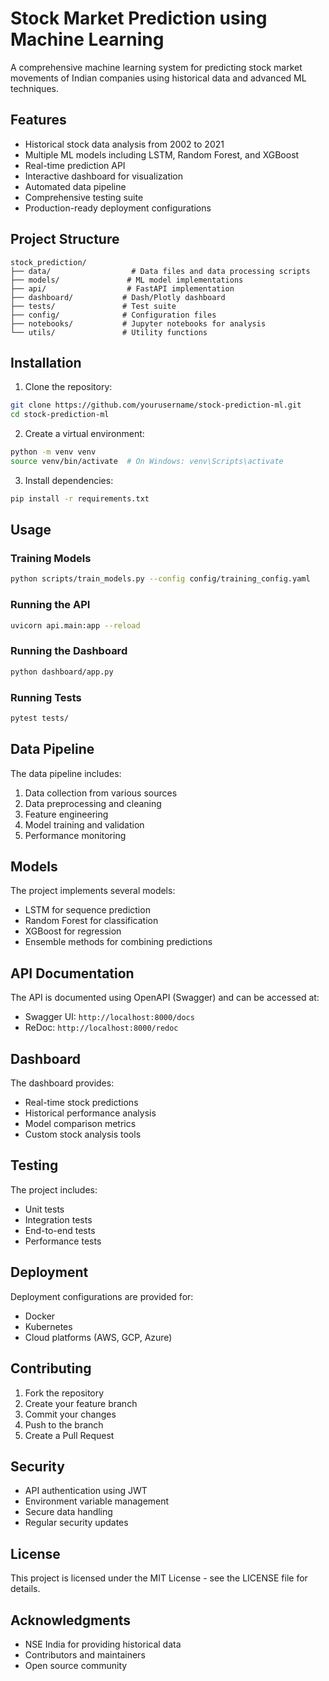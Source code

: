 # Stock Market Prediction using Machine Learning

A comprehensive machine learning system for predicting stock market movements of Indian companies using historical data and advanced ML techniques.

## Features

- Historical stock data analysis from 2002 to 2021
- Multiple ML models including LSTM, Random Forest, and XGBoost
- Real-time prediction API
- Interactive dashboard for visualization
- Automated data pipeline
- Comprehensive testing suite
- Production-ready deployment configurations

## Project Structure

```
stock_prediction/
├── data/                  # Data files and data processing scripts
├── models/               # ML model implementations
├── api/                  # FastAPI implementation
├── dashboard/           # Dash/Plotly dashboard
├── tests/               # Test suite
├── config/              # Configuration files
├── notebooks/           # Jupyter notebooks for analysis
└── utils/               # Utility functions
```

## Installation

1. Clone the repository:
```bash
git clone https://github.com/yourusername/stock-prediction-ml.git
cd stock-prediction-ml
```

2. Create a virtual environment:
```bash
python -m venv venv
source venv/bin/activate  # On Windows: venv\Scripts\activate
```

3. Install dependencies:
```bash
pip install -r requirements.txt
```

## Usage

### Training Models

```bash
python scripts/train_models.py --config config/training_config.yaml
```

### Running the API

```bash
uvicorn api.main:app --reload
```

### Running the Dashboard

```bash
python dashboard/app.py
```

### Running Tests

```bash
pytest tests/
```

## Data Pipeline

The data pipeline includes:
1. Data collection from various sources
2. Data preprocessing and cleaning
3. Feature engineering
4. Model training and validation
5. Performance monitoring

## Models

The project implements several models:
- LSTM for sequence prediction
- Random Forest for classification
- XGBoost for regression
- Ensemble methods for combining predictions

## API Documentation

The API is documented using OpenAPI (Swagger) and can be accessed at:
- Swagger UI: `http://localhost:8000/docs`
- ReDoc: `http://localhost:8000/redoc`

## Dashboard

The dashboard provides:
- Real-time stock predictions
- Historical performance analysis
- Model comparison metrics
- Custom stock analysis tools

## Testing

The project includes:
- Unit tests
- Integration tests
- End-to-end tests
- Performance tests

## Deployment

Deployment configurations are provided for:
- Docker
- Kubernetes
- Cloud platforms (AWS, GCP, Azure)

## Contributing

1. Fork the repository
2. Create your feature branch
3. Commit your changes
4. Push to the branch
5. Create a Pull Request

## Security

- API authentication using JWT
- Environment variable management
- Secure data handling
- Regular security updates

## License

This project is licensed under the MIT License - see the LICENSE file for details.

## Acknowledgments

- NSE India for providing historical data
- Contributors and maintainers
- Open source community

